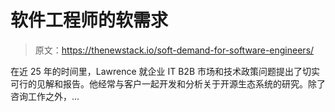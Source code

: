 # 软件工程师的软需求

> 原文：<https://thenewstack.io/soft-demand-for-software-engineers/>

在近 25 年的时间里，Lawrence 就企业 IT B2B 市场和技术政策问题提出了切实可行的见解和报告。他经常与客户一起开发和分析关于开源生态系统的研究。除了咨询工作之外，...